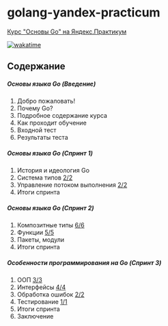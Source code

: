 # golang-yandex-practicum

[Курс "Основы Go" на Яндекс.Практикум](https://practicum.yandex.ru/go-basics/)

[![wakatime](https://wakatime.com/badge/user/b9f860bf-3367-4c77-b755-9d73b4801f3a/project/e4e1fe1b-3c4c-44cf-a377-eb719216ae1d.svg)](https://wakatime.com/badge/user/b9f860bf-3367-4c77-b755-9d73b4801f3a/project/e4e1fe1b-3c4c-44cf-a377-eb719216ae1d)

## Содержание

##### Основы языка Go (Введение)

1. Добро пожаловать!
2. Почему Go?
3. Подробное содержание курса
4. Как проходит обучение
5. Входной тест
6. Результаты теста

##### Основы языка Go (Спринт 1)

1. История и идеология Go
2. Система типов [2/2](chapter_1_2/)
3. Управление потоком выполнения [2/2](chapter_1_3/)
4. Итоги спринта

##### Основы языка Go (Спринт 2)

1. Композитные типы [6/6](chapter_2_1/)
2. Функции [5/5](chapter_2_2/)
3. Пакеты, модули
4. Итоги спринта

##### Особенности программирования на Go (Спринт 3)

1. ООП [3/3](chapter_3_1/)
2. Интерфейсы [4/4](chapter_3_2/)
3. Обработка ошибок [2/2](chapter_3_3/)
4. Тестирование [1/1](chapter_3_4/)
5. Итоги спринта
6. Заключение

